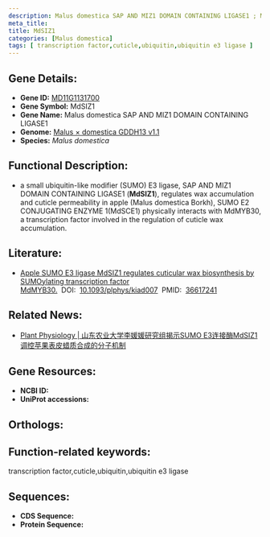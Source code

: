 ```yaml
---
description: Malus domestica SAP AND MIZ1 DOMAIN CONTAINING LIGASE1 ; MD11G1131700 ; Malus domestica
meta_title:
title: MdSIZ1
categories: [Malus domestica]
tags: [ transcription factor,cuticle,ubiquitin,ubiquitin e3 ligase ]
---
```


## Gene Details:
- **Gene ID:**	[MD11G1131700]()
- **Gene Symbol:** MdSIZ1
- **Gene Name:** Malus domestica SAP AND MIZ1 DOMAIN CONTAINING LIGASE1
- **Genome:** [Malus × domestica GDDH13 v1.1]()
- **Species:** *Malus domestica*

## Functional Description:
   - a small ubiquitin-like modifier (SUMO) E3 ligase, SAP AND MIZ1 DOMAIN CONTAINING LIGASE1 (**MdSIZ1**), regulates wax accumulation and cuticle permeability in apple (Malus domestica Borkh), SUMO E2 CONJUGATING ENZYME 1(MdSCE1) physically interacts with MdMYB30, a transcription factor involved in the regulation of cuticle wax accumulation.

## Literature:
   - [Apple SUMO E3 ligase MdSIZ1 regulates cuticular wax biosynthesis by SUMOylating transcription factor MdMYB30.]( https://academic.oup.com/plphys/article/191/3/1771/6974531?login=true)&nbsp;&nbsp;DOI:&nbsp;&nbsp;[10.1093/plphys/kiad007](https://academic.oup.com/plphys/article/191/3/1771/6974531?login=true)&nbsp;&nbsp;PMID:&nbsp;&nbsp;[36617241](https://pubmed.ncbi.nlm.nih.gov/36617241/)

## Related News:
   - [Plant Physiology | 山东农业大学李媛媛研究组揭示SUMO E3连接酶MdSIZ1调控苹果表皮蜡质合成的分子机制](https://mp.weixin.qq.com/s?__biz=Mzg3MDEwNDEyMg==&mid=2247543887&idx=4&sn=c7afa2a399ed630eb1d1ccd041d60c46&chksm=ce90811af9e7080c044736610528aad855d26c7234ccda041e84464b2b8d7728531cf4229a10&scene=27#wechat_redirect)

## Gene Resources:
- **NCBI ID:** [](https://www.ncbi.nlm.nih.gov/gene/?term=)
- **UniProt accessions:** [](https://www.uniprot.org/uniprotkb//entry)

## Orthologs:

## Function-related keywords:
transcription factor,cuticle,ubiquitin,ubiquitin e3 ligase

## Sequences:
- **CDS Sequence:**
- **Protein Sequence:**
